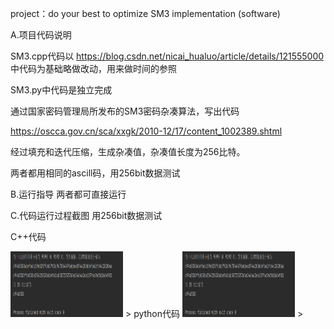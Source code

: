 project：do your best to optimize SM3 implementation (software)

A.项目代码说明

SM3.cpp代码以
https://blog.csdn.net/nicai_hualuo/article/details/121555000
中代码为基础略做改动，用来做时间的参照

SM3.py中代码是独立完成

通过国家密码管理局所发布的SM3密码杂凑算法，写出代码

https://oscca.gov.cn/sca/xxgk/2010-12/17/content_1002389.shtml


经过填充和迭代压缩，生成杂凑值，杂凑值长度为256比特。


两者都用相同的ascill码，用256bit数据测试


B.运行指导
两者都可直接运行

C.代码运行过程截图
用256bit数据测试

C++代码


<img src="https://github.com/Lumoslumen/CXCY2022/blob/main/SM3-birthday%20attack/birthday.jpg" width="180" height="105">
>
python代码


<img src="https://github.com/Lumoslumen/CXCY2022/blob/main/SM3-birthday%20attack/birthday.jpg" width="180" height="105">
>
